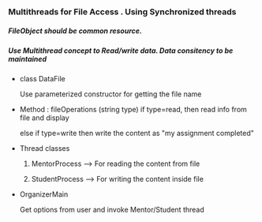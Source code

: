 
###  Multithreads for File Access . Using Synchronized threads

##### FileObject should be common resource. 
##### Use Multithread concept to Read/write data. Data consitency to be maintained

* class DataFile

	Use parameterized constructor for getting the file name
* Method : fileOperations (string type)
    if type=read, then read info from file and display
    
     else if type=write then write the content as "my assignment completed"




* Thread classes
	
	 1) MentorProcess --> For reading the content from file
 
	2) StudentProcess --> For writing the content inside file
	
* OrganizerMain 
   
  Get options from user and invoke Mentor/Student thread